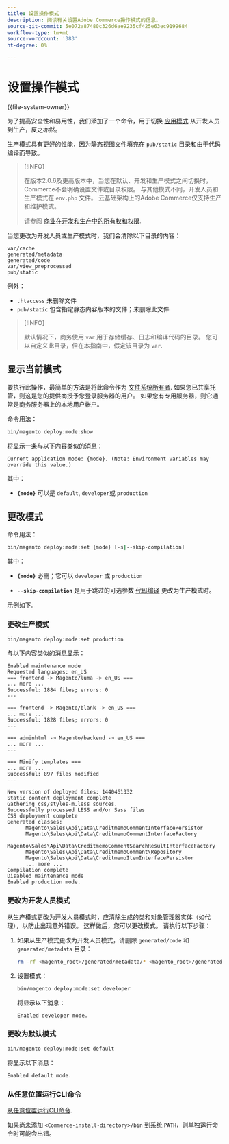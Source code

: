 ```yaml
---
title: 设置操作模式
description: 阅读有关设置Adobe Commerce操作模式的信息。
source-git-commit: 5e072a87480c326d6ae9235cf425e63ec9199684
workflow-type: tm+mt
source-wordcount: '383'
ht-degree: 0%

---
```



# 设置操作模式

{{file-system-owner}}

为了提高安全性和易用性，我们添加了一个命令，用于切换 [应用模式](../bootstrap/application-modes.md) 从开发人员到生产，反之亦然。

生产模式具有更好的性能，因为静态视图文件填充在 `pub/static` 目录和由于代码编译而导致。

>[!INFO]
>
>在版本2.0.6及更高版本中，当您在默认、开发和生产模式之间切换时，Commerce不会明确设置文件或目录权限。 与其他模式不同，开发人员和生产模式在 `env.php` 文件。 云基础架构上的Adobe Commerce仅支持生产和维护模式。
>
>请参阅 [商业在开发和生产中的所有权和权限](../deployment/file-system-permissions.md).

当您更改为开发人员或生产模式时，我们会清除以下目录的内容：

```terminal
var/cache
generated/metadata
generated/code
var/view_preprocessed
pub/static
```

例外：

- `.htaccess` 未删除文件
- `pub/static` 包含指定静态内容版本的文件；未删除此文件

>[!INFO]
>
>默认情况下，商务使用 `var` 用于存储缓存、日志和编译代码的目录。 您可以自定义此目录，但在本指南中，假定该目录为 `var`.

## 显示当前模式

要执行此操作，最简单的方法是将此命令作为 [文件系统所有者](../../installation/prerequisites/file-system/overview.md). 如果您已共享托管，则这是您的提供商授予您登录服务器的用户。 如果您有专用服务器，则它通常是商务服务器上的本地用户帐户。

命令用法：

```bash
bin/magento deploy:mode:show
```

将显示一条与以下内容类似的消息：

```terminal
Current application mode: {mode}. (Note: Environment variables may override this value.)
```

其中：

- **`{mode}`** 可以是 `default`, `developer`或 `production`

## 更改模式

命令用法：

```bash
bin/magento deploy:mode:set {mode} [-s|--skip-compilation]
```

其中：

- **`{mode}`** 必需；它可以 `developer` 或 `production`

- **`--skip-compilation`** 是用于跳过的可选参数 [代码编译](../cli/code-compiler.md) 更改为生产模式时。

示例如下。

### 更改生产模式

```bash
bin/magento deploy:mode:set production
```

与以下内容类似的消息显示：

```terminal
Enabled maintenance mode
Requested languages: en_US
=== frontend -> Magento/luma -> en_US ===
... more ...
Successful: 1884 files; errors: 0
---

=== frontend -> Magento/blank -> en_US ===
... more ...
Successful: 1828 files; errors: 0
---

=== adminhtml -> Magento/backend -> en_US ===
... more ...
---

=== Minify templates ===
... more ...
Successful: 897 files modified
---

New version of deployed files: 1440461332
Static content deployment complete
Gathering css/styles-m.less sources.
Successfully processed LESS and/or Sass files
CSS deployment complete
Generated classes:
      Magento\Sales\Api\Data\CreditmemoCommentInterfacePersistor
      Magento\Sales\Api\Data\CreditmemoCommentInterfaceFactory
      Magento\Sales\Api\Data\CreditmemoCommentSearchResultInterfaceFactory
      Magento\Sales\Api\Data\CreditmemoComment\Repository
      Magento\Sales\Api\Data\CreditmemoItemInterfacePersistor
      ... more ...
Compilation complete
Disabled maintenance mode
Enabled production mode.
```

### 更改为开发人员模式

从生产模式更改为开发人员模式时，应清除生成的类和对象管理器实体（如代理），以防止出现意外错误。 这样做后，您可以更改模式。 请执行以下步骤：

1. 如果从生产模式更改为开发人员模式，请删除 `generated/code` 和 `generated/metadata` 目录：

   ```bash
   rm -rf <magento_root>/generated/metadata/* <magento_root>/generated/code/*
   ```

1. 设置模式：

   ```bash
   bin/magento deploy:mode:set developer
   ```

   将显示以下消息：

   ```terminal
   Enabled developer mode.
   ```

### 更改为默认模式

```bash
bin/magento deploy:mode:set default
```

将显示以下消息：

```terminal
Enabled default mode.
```

### 从任意位置运行CLI命令

[从任意位置运行CLI命令](../cli/config-cli.md#config-install-cli-first).

如果尚未添加 `<Commerce-install-directory>/bin` 到系统 `PATH`，则单独运行命令时可能会出错。
